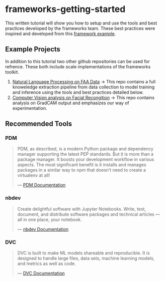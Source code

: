 frameworks-getting-started
================

<!-- WARNING: THIS FILE WAS AUTOGENERATED! DO NOT EDIT! -->

This written tutorial will show you how to setup and use the tools and
best practices developed by the frameworks team. These best practices
were inspired and developed from this [framework
example](https://github.com/nd-crane/framework-example).

## Example Projects

In addition to this tutorial two other github repositories can be used
for refrence. These both include scale implementations of the frameworks
toolkit.

1.  [Natural Language Processing on FAA
    Data](https://github.com/nd-crane/Explain2Me-Framework-Exampled) -\>
    This repo contains a full knoweledge extraction pipeline from data
    collection to model training and inference using the tools and best
    practices detailed below.
2.  [Computer Vision analysis on Facial
    Recongition](https://github.com/nd-crane/Explain2Me-Framework-Example)
    -\> This repo contains analysis on GradCAM output and emphasizes our
    way of experimentation.

## Recommended Tools

### PDM

> PDM, as described, is a modern Python package and dependency manager
> supporting the latest PEP standards. But it is more than a package
> manager. It boosts your development workflow in various aspects. The
> most significant benefit is it installs and manages packages in a
> similar way to npm that doesn’t need to create a virtualenv at all!
>
> — [PDM Documentation](https://pdm.fming.dev/latest/#introduction)

### nbdev

> Create delightful software with Jupyter Notebooks. Write, test,
> document, and distribute software packages and technical articles —
> all in one place, your notebook.
>
> — [nbdev Documentation](https://nbdev.fast.ai/)

### DVC

> DVC is built to make ML models shareable and reproducible. It is
> designed to handle large files, data sets, machine learning models,
> and metrics as well as code.
>
> — [DVC Documentation](https://dvc.org/)
